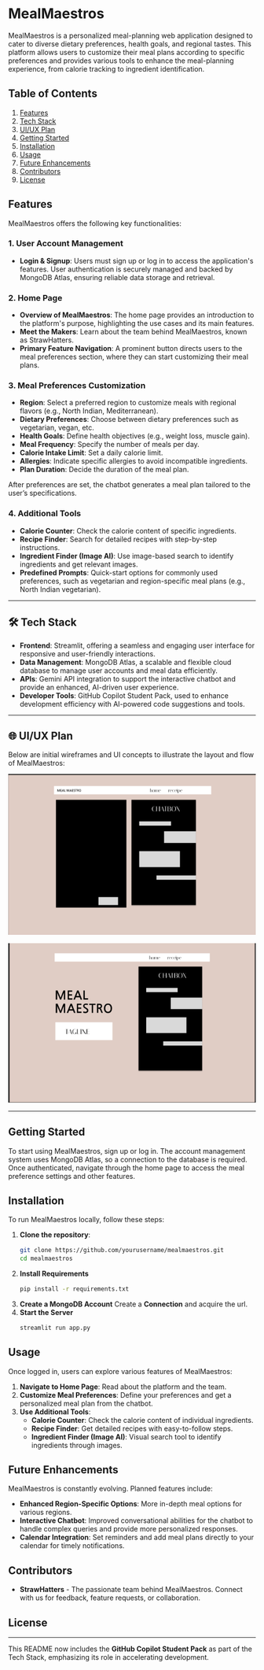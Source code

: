 


# MealMaestros

MealMaestros is a personalized meal-planning web application designed to cater to diverse dietary preferences, health goals, and regional tastes. This platform allows users to customize their meal plans according to specific preferences and provides various tools to enhance the meal-planning experience, from calorie tracking to ingredient identification.

## Table of Contents
1. [Features](#features)
2. [Tech Stack](#tech-stack)
3. [UI/UX Plan](#uiux-plan)
4. [Getting Started](#getting-started)
5. [Installation](#installation)
6. [Usage](#usage)
7. [Future Enhancements](#future-enhancements)
8. [Contributors](#contributors)
9. [License](#license)

## Features
MealMaestros offers the following key functionalities:

### 1. **User Account Management**
   - **Login & Signup**: Users must sign up or log in to access the application's features. User authentication is securely managed and backed by MongoDB Atlas, ensuring reliable data storage and retrieval.

### 2. **Home Page**
   - **Overview of MealMaestros**: The home page provides an introduction to the platform's purpose, highlighting the use cases and its main features.
   - **Meet the Makers**: Learn about the team behind MealMaestros, known as StrawHatters.
   - **Primary Feature Navigation**: A prominent button directs users to the meal preferences section, where they can start customizing their meal plans.

### 3. **Meal Preferences Customization**
   - **Region**: Select a preferred region to customize meals with regional flavors (e.g., North Indian, Mediterranean).
   - **Dietary Preferences**: Choose between dietary preferences such as vegetarian, vegan, etc.
   - **Health Goals**: Define health objectives (e.g., weight loss, muscle gain).
   - **Meal Frequency**: Specify the number of meals per day.
   - **Calorie Intake Limit**: Set a daily calorie limit.
   - **Allergies**: Indicate specific allergies to avoid incompatible ingredients.
   - **Plan Duration**: Decide the duration of the meal plan.
   
   After preferences are set, the chatbot generates a meal plan tailored to the user’s specifications.

### 4. **Additional Tools**
   - **Calorie Counter**: Check the calorie content of specific ingredients.
   - **Recipe Finder**: Search for detailed recipes with step-by-step instructions.
   - **Ingredient Finder (Image AI)**: Use image-based search to identify ingredients and get relevant images.
   - **Predefined Prompts**: Quick-start options for commonly used preferences, such as vegetarian and region-specific meal plans (e.g., North Indian vegetarian).

---

## 🛠 **Tech Stack**

- **Frontend**: Streamlit, offering a seamless and engaging user interface for responsive and user-friendly interactions.
- **Data Management**: MongoDB Atlas, a scalable and flexible cloud database to manage user accounts and meal data efficiently.
- **APIs**: Gemini API integration to support the interactive chatbot and provide an enhanced, AI-driven user experience.
- **Developer Tools**: GitHub Copilot Student Pack, used to enhance development efficiency with AI-powered code suggestions and tools.

---

## 🌐 **UI/UX Plan**

Below are initial wireframes and UI concepts to illustrate the layout and flow of MealMaestros:

![MealMaestros Home Page Concept](image.png)

![Meal Preferences Customization Flow](image-1.png)

---

## Getting Started
To start using MealMaestros, sign up or log in. The account management system uses MongoDB Atlas, so a connection to the database is required. Once authenticated, navigate through the home page to access the meal preference settings and other features.

## Installation
To run MealMaestros locally, follow these steps:

1. **Clone the repository**:
   ```bash
   git clone https://github.com/yourusername/mealmaestros.git
   cd mealmaestros
   ```
2. **Install Requirements**
   ```bash
   pip install -r requirements.txt
   ```
3. **Create a MongoDB Account**
   Create a **Connection** and acquire the url.
4. **Start the Server**
   ```bash
   streamlit run app.py
   ``` 

## Usage
Once logged in, users can explore various features of MealMaestros:

1. **Navigate to Home Page**: Read about the platform and the team.
2. **Customize Meal Preferences**: Define your preferences and get a personalized meal plan from the chatbot.
3. **Use Additional Tools**:
   - **Calorie Counter**: Check the calorie content of individual ingredients.
   - **Recipe Finder**: Get detailed recipes with easy-to-follow steps.
   - **Ingredient Finder (Image AI)**: Visual search tool to identify ingredients through images.

## Future Enhancements
MealMaestros is constantly evolving. Planned features include:

- **Enhanced Region-Specific Options**: More in-depth meal options for various regions.
- **Interactive Chatbot**: Improved conversational abilities for the chatbot to handle complex queries and provide more personalized responses.
- **Calendar Integration**: Set reminders and add meal plans directly to your calendar for timely notifications.

## Contributors
- **StrawHatters** - The passionate team behind MealMaestros. Connect with us for feedback, feature requests, or collaboration.

## License


---

This README now includes the **GitHub Copilot Student Pack** as part of the Tech Stack, emphasizing its role in accelerating development.
